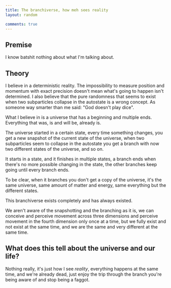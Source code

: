 ```yaml
---
title: The branchiverse, how meh sees reality
layout: random

comments: true
---
```


Premise
-------
I know batshit nothing about what I'm talking about.

Theory
------
I believe in a deterministic reality. The impossibility to measure position and
momentum with exact precision doesn't mean what's going to happen isn't
determined. I also believe that the pure randomness that seems to exist when
two subparticles collapse in the autostate is a wrong concept. As someone way
smarter than me said: "God doesn't play dice".

What I believe in is a universe that has a beginning and multiple ends.
Everything that was, is and will be, already is.

The universe started in a certain state, every time something changes, you get
a new snapshot of the current state of the universe, when two subparticles seem
to collapse in the autostate you get a branch with now two different states of
the universe, and so on.

It starts in a state, and it finishes in multiple states, a branch ends when
there's no more possible changing in the state, the other branches keep going
until every branch ends.

To be clear, when it branches you don't get a copy of the universe, it's the
same universe, same amount of matter and energy, same everything but the
different states.

This branchiverse exists completely and has always existed.

We aren't aware of the snapshotting and the branching as it is, we can conceive
and perceive movement across three dimensions and perceive movement in the
fourth dimension only once at a time, but we fully exist and not exist at the
same time, and we are the same and very different at the same time.

What does this tell about the universe and our life?
----------------------------------------------------
Nothing really, it's just how I see *reality*, everything happens at the same
time, and we're already dead, just enjoy the trip through the branch you're
being aware of and stop being a faggot.
